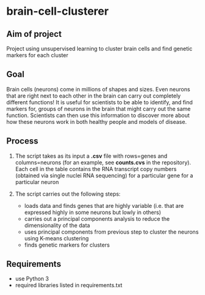 # brain-cell-clusterer

## Aim of project

Project using unsupervised learning to cluster brain cells and find genetic markers for each cluster

## Goal
Brain cells (neurons) come in millions of shapes and sizes. Even neurons that are right next to each other in the brain can carry out completely different functions! It is useful for scientists to be able to identify, and find markers for, groups of neurons in the brain that might carry out the same function. Scientists can then use this information to discover more about how these neurons work in both healthy people and models of disease.

## Process

1. The script takes as its input a **.csv** file with rows=genes and columns=neurons (for an example, see **counts.cvs** in the repository). Each cell in the table contains the RNA transcript copy numbers (obtained via single nuclei RNA sequencing) for a particular gene for a particular neuron

2. The script carries out the following steps:

    - loads data and finds genes that are highly variable (i.e. that are expressed highly in some neurons but lowly in others)
    - carries out a principal components analysis to reduce the dimensionality of the data
    - uses principal components from previous step to cluster the neurons using K-means clustering
    - finds genetic markers for clusters

## Requirements

- use Python 3
- required libraries listed in requirements.txt
